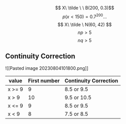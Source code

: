 
$$ X\ \tilde \ \  B(200, 0.3)$$
$$ p(x<150) = 0.7^{200} ...$$
$$ X\ \tilde \ N(60, 42) $$
$$np > 5$$
$$nq > 5$$

## Continuity Correction
![[Pasted image 20230804101800.png]]

| value   | First number | Continuity Correction |
| ------- | ------------ | --------------------- |
| x >= 9  | 9            | 8.5 or 9.5            |
| x > 9   | 10           | 9.5 or 10.5           |
| x  <= 9 | 9            | 8.5 or 9.5            |
| x < 9   | 8            | 7.5 or 8.5            |
